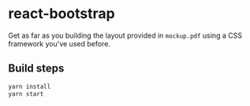 # react-bootstrap

Get as far as you building the layout provided in `mockup.pdf` using a CSS
framework you've used before.

## Build steps

```bash
yarn install
yarn start
```
